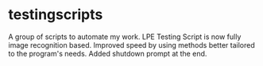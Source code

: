# testingscripts
A group of scripts to automate my work.
LPE Testing Script is now fully image recognition based. Improved speed by using methods better tailored to the program's needs. 
Added shutdown prompt at the end.
